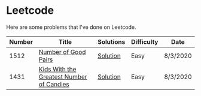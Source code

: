 # Leetcode

Here are some problems that I've done on Leetcode.

| Number | Title                                                                                                               | Solutions                                         | Difficulty | Date     |
| ------ | ------------------------------------------------------------------------------------------------------------------- | ------------------------------------------------- | ---------- | -------- |
| 1512   | [Number of Good Pairs](https://leetcode.com/problems/number-of-good-pairs/)                                         | [Solution](./problems/number-of-good-pairs.js)    | Easy       | 8/3/2020 |
| 1431   | [Kids With the Greatest Number of Candies](https://leetcode.com/problems/kids-with-the-greatest-number-of-candies/) | [Solution](./problems/greatest-number-of-candies) | Easy       | 8/3/2020 |

<style>
table {
    width:100%;
}
</style>

